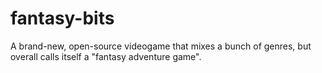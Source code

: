 # fantasy-bits
A brand-new, open-source videogame that mixes a bunch of genres, but overall calls itself a "fantasy adventure game".
